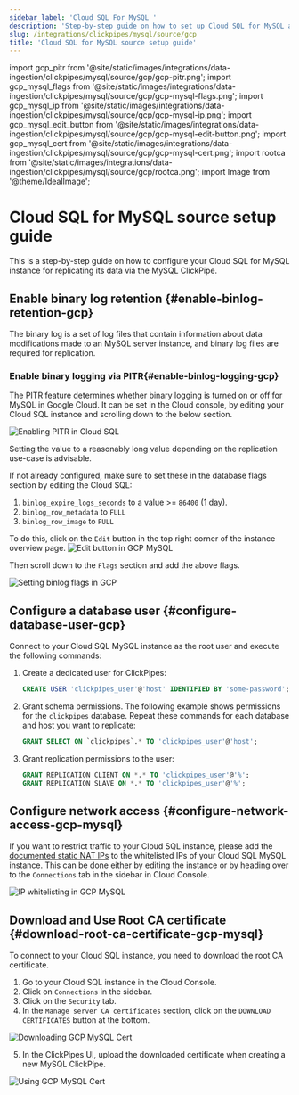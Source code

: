 ```yaml
---
sidebar_label: 'Cloud SQL For MySQL '
description: 'Step-by-step guide on how to set up Cloud SQL for MySQL as a source for ClickPipes'
slug: /integrations/clickpipes/mysql/source/gcp
title: 'Cloud SQL for MySQL source setup guide'
---
```


import gcp_pitr from '@site/static/images/integrations/data-ingestion/clickpipes/mysql/source/gcp/gcp-pitr.png';
import gcp_mysql_flags from '@site/static/images/integrations/data-ingestion/clickpipes/mysql/source/gcp/gcp-mysql-flags.png';
import gcp_mysql_ip from '@site/static/images/integrations/data-ingestion/clickpipes/mysql/source/gcp/gcp-mysql-ip.png';
import gcp_mysql_edit_button from '@site/static/images/integrations/data-ingestion/clickpipes/mysql/source/gcp/gcp-mysql-edit-button.png';
import gcp_mysql_cert from '@site/static/images/integrations/data-ingestion/clickpipes/mysql/source/gcp/gcp-mysql-cert.png';
import rootca from '@site/static/images/integrations/data-ingestion/clickpipes/mysql/source/gcp/rootca.png';
import Image from '@theme/IdealImage';

# Cloud SQL for MySQL source setup guide

This is a step-by-step guide on how to configure your Cloud SQL for MySQL instance for replicating its data via the MySQL ClickPipe.

## Enable binary log retention {#enable-binlog-retention-gcp}
The binary log is a set of log files that contain information about data modifications made to an MySQL server instance, and binary log files are required for replication.

### Enable binary logging via PITR{#enable-binlog-logging-gcp}
The PITR feature determines whether binary logging is turned on or off for MySQL in Google Cloud. It can be set in the Cloud console, by editing your Cloud SQL instance and scrolling down to the below section.

<Image img={gcp_pitr} alt="Enabling PITR in Cloud SQL" size="lg" border/>

Setting the value to a reasonably long value depending on the replication use-case is advisable.

If not already configured, make sure to set these in the database flags section by editing the Cloud SQL:
1. `binlog_expire_logs_seconds` to a value >= `86400` (1 day).
2. `binlog_row_metadata` to `FULL`
3. `binlog_row_image` to `FULL`

To do this, click on the `Edit` button in the top right corner of the instance overview page.
<Image img={gcp_mysql_edit_button} alt="Edit button in GCP MySQL" size="lg" border/>

Then scroll down to the `Flags` section and add the above flags.

<Image img={gcp_mysql_flags} alt="Setting binlog flags in GCP" size="lg" border/>

## Configure a database user {#configure-database-user-gcp}

Connect to your Cloud SQL MySQL instance as the root user and execute the following commands:

1. Create a dedicated user for ClickPipes:

    ```sql
    CREATE USER 'clickpipes_user'@'host' IDENTIFIED BY 'some-password';
    ```

2. Grant schema permissions. The following example shows permissions for the `clickpipes` database. Repeat these commands for each database and host you want to replicate:

    ```sql
    GRANT SELECT ON `clickpipes`.* TO 'clickpipes_user'@'host';
    ```

3. Grant replication permissions to the user:

    ```sql
    GRANT REPLICATION CLIENT ON *.* TO 'clickpipes_user'@'%';
    GRANT REPLICATION SLAVE ON *.* TO 'clickpipes_user'@'%';
    ```

## Configure network access {#configure-network-access-gcp-mysql}

If you want to restrict traffic to your Cloud SQL instance, please add the [documented static NAT IPs](../../index.md#list-of-static-ips) to the whitelisted IPs of your Cloud SQL MySQL instance.
This can be done either by editing the instance or by heading over to the `Connections` tab in the sidebar in Cloud Console.

<Image img={gcp_mysql_ip} alt="IP whitelisting in GCP MySQL" size="lg" border/>

## Download and Use Root CA certificate {#download-root-ca-certificate-gcp-mysql}
To connect to your Cloud SQL instance, you need to download the root CA certificate.

1. Go to your Cloud SQL instance in the Cloud Console.
2. Click on `Connections` in the sidebar.
3. Click on the `Security` tab.
4. In the `Manage server CA certificates` section, click on the `DOWNLOAD CERTIFICATES` button at the bottom.

<Image img={gcp_mysql_cert} alt="Downloading GCP MySQL Cert" size="lg" border/>

5. In the ClickPipes UI, upload the downloaded certificate when creating a new MySQL ClickPipe.

<Image img={rootca} alt="Using GCP MySQL Cert" size="lg" border/>
